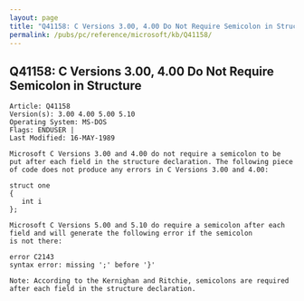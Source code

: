 ```yaml
---
layout: page
title: "Q41158: C Versions 3.00, 4.00 Do Not Require Semicolon in Structure"
permalink: /pubs/pc/reference/microsoft/kb/Q41158/
---
```


## Q41158: C Versions 3.00, 4.00 Do Not Require Semicolon in Structure

	Article: Q41158
	Version(s): 3.00 4.00 5.00 5.10
	Operating System: MS-DOS
	Flags: ENDUSER |
	Last Modified: 16-MAY-1989
	
	Microsoft C Versions 3.00 and 4.00 do not require a semicolon to be
	put after each field in the structure declaration. The following piece
	of code does not produce any errors in C Versions 3.00 and 4.00:
	
	struct one
	{
	   int i
	};
	
	Microsoft C Versions 5.00 and 5.10 do require a semicolon after each
	field and will generate the following error if the semicolon
	is not there:
	
	error C2143
	syntax error: missing ';' before '}'
	
	Note: According to the Kernighan and Ritchie, semicolons are required
	after each field in the structure declaration.
